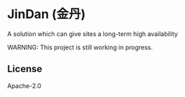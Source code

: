 # JinDan (金丹)

A solution which can give sites a long-term high availability

WARNING: This project is still working in progress.

## License

Apache-2.0
